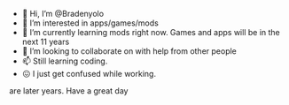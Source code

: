 - 👋 Hi, I’m @Bradenyolo
- 👀 I’m interested in apps/games/mods
- 🌱 I’m currently learning mods right now. Games and apps will be in the next 11 years
- 💞️ I’m looking to collaborate on with help from other people
- 📫 Still learning coding.
- 😖 I just get confused while working.

<!--- Bradenyolo is a mod worker; games and apps
Br
---> are later years. Have a great day

